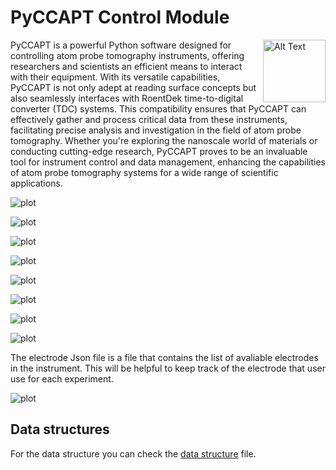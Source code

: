 # PyCCAPT Control Module

<img align="right" src="https://github.com/mmonajem/pyccapt/blob/main/pyccapt/files/logo2.png" alt="Alt Text" width="100" height="100">

PyCCAPT is a powerful Python software designed for controlling atom probe tomography instruments, offering researchers
and scientists an efficient means to interact with their equipment. With its versatile capabilities, PyCCAPT is not only
adept at reading surface concepts but also seamlessly interfaces with RoentDek time-to-digital converter (TDC) systems.
This compatibility ensures that PyCCAPT can effectively gather and process critical data from these instruments,
facilitating precise analysis and investigation in the field of atom probe tomography. Whether you're exploring the
nanoscale world of materials or conducting cutting-edge research, PyCCAPT proves to be an invaluable tool for instrument
control and data management, enhancing the capabilities of atom probe tomography systems for a wide range of scientific
applications.

![plot](https://github.com/mmonajem/pyccapt/blob/develop/pyccapt/files/readme_images/main_gui.png)

![plot](https://github.com/mmonajem/pyccapt/blob/develop/pyccapt/files/readme_images/gates_gui.png)

![plot](https://github.com/mmonajem/pyccapt/blob/develop/pyccapt/files/readme_images/pumps_gui.png)

![plot](https://github.com/mmonajem/pyccapt/blob/develop/pyccapt/files/readme_images/cameras_gui.png)

![plot](https://github.com/mmonajem/pyccapt/blob/develop/pyccapt/files/readme_images/laser_gui.png)

![plot](https://github.com/mmonajem/pyccapt/blob/develop/pyccapt/files/readme_images/stage_gui.png)

![plot](https://github.com/mmonajem/pyccapt/blob/develop/pyccapt/files/readme_images/visualization_gui.png)

![plot](https://github.com/mmonajem/pyccapt/blob/develop/pyccapt/files/readme_images/baking_gui.png)



The electrode Json file is a file that contains the list of avaliable electrodes in the instrument.
This will be helpful to keep track of the electrode that user use for each experiment.

![plot](https://github.com/mmonajem/pyccapt/blob/develop/pyccapt/files/readme_images/json.png)

## Data structures

For the data structure you can check the [data structure](DATA_STRUCTURE.md) file.

